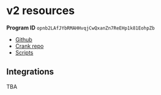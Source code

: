 # v2 resources

**Program ID** `opnb2LAfJYbRMAHHvqjCwQxanZn7ReEHp1k81EohpZb`

- [Github](https://github.com/openbook-dex/openbook-v2)
- [Crank repo](https://github.com/skynetcap/ob-cranker)
- [Scripts](https://github.com/openbook-dex/scripts-v2)

## Integrations

TBA
